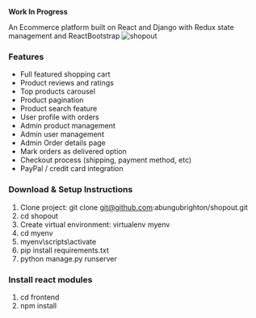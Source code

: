 **Work In Progress**

An Ecommerce platform built on React and Django with Redux state management and ReactBootstrap
![shopout](https://github.com/abungubrighton/shopout/assets/111748970/3d1c1009-94e8-4b69-a55e-7998dfae7909)


### Features
* Full featured shopping cart
* Product reviews and ratings
* Top products carousel
* Product pagination
* Product search feature
* User profile with orders
* Admin product management
* Admin user management
* Admin Order details page
* Mark orders as delivered option
* Checkout process (shipping, payment method, etc)
* PayPal / credit card integration


### Download & Setup Instructions
1. Clone project: git clone git@github.com:abungubrighton/shopout.git
2. cd shopout
3. Create virtual environment: virtualenv myenv
4. cd myenv
5. myenv\scripts\activate
6. pip install requirements.txt
7. python manage.py runserver

### Install react modules
1. cd frontend
2. npm install
